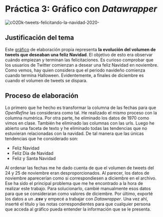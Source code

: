# Práctica 3: Gráfico con *Datawrapper*
![cO2Dk-tweets-felicitando-la-navidad-2020-](https://user-images.githubusercontent.com/90263735/142870971-a43dcce7-f265-469c-9489-5eca86f4be90.png)

## Justificación del tema
Este [gráfico](https://datawrapper.dwcdn.net/cO2Dk/1/) de elaboración propia representa **la evolución del volumen de tweets que deseaban una feliz Navidad**. El objetivo de esto era observar cuándo empiezan y terminan las felicitaciones. Es curioso comprobar que los usuarios de Twitter comienzan a desear una feliz Navidad en noviembre. Como vemos, hay quien considera que el periodo navideño comienza cuando termina Halloween. Evidentemente, a finales de diciembre es cuando el volumen de tweets se dispara.
## Proceso de elaboración
Lo primero que he hecho es transformar la columna de las fechas para que *OpenRefine* las considerara como tal. He realizado el mismo proceso con la columna numérica. Por otra parte, he eliminado los datos de 1970 como vimos en clase. También he eliminado las columnas con las urls. Luego he abierto una faceta de texto y he eliminado todas las tendencias que no estuvieran relacionadas con la navidad. De tal manera que las únicas tendencias que he considerado son:
- Feliz Navidad
- Feliz Día de Navidad
- Feliz y Santa Navidad

Al ordenar las fechas me he dado cuenta de que el volumen de tweets del 24 y 25 de noviembre eran desproporcionados. Al parecer, los datos de noviembre aparecerían como si correspondiesen a diciembre en el archivo. Ese ha sido el principal problema que me he encontrado a la hora de realizar este trabajo. Para solucionarlo, cambié manualmente esos datos para que se consideraran como valores de diciembre.
Por último, exporté los datos a un **.csv** y empecé a trabajar con *Datawrapper*. Una vez ahí, inserté el título y las notas correspondientes para que cualquier persona que acceda al gráfico pueda entender la información que se le presenta. 
